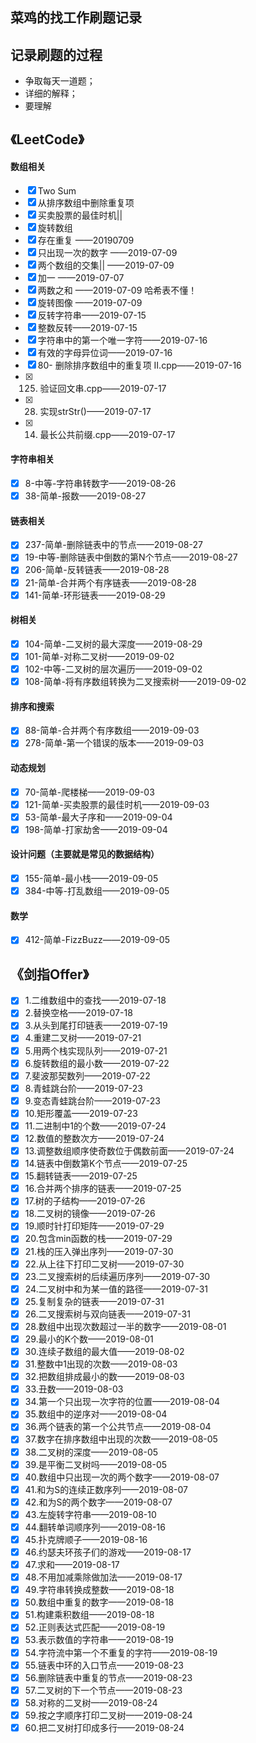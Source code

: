## 菜鸡的找工作刷题记录

## 记录刷题的过程
- 争取每天一道题；
- 详细的解释；
- 要理解

## 《LeetCode》

#### 数组相关
- [x] Two Sum
- [x] 从排序数组中删除重复项
- [x] 买卖股票的最佳时机||
- [x] 旋转数组
- [x] 存在重复 ——20190709
- [x] 只出现一次的数字 ——2019-07-09
- [x] 两个数组的交集|| ——2019-07-09
- [x] 加一  ——2019-07-07
- [x] 两数之和 ——2019-07-09
哈希表不懂！
- [x] 旋转图像 ——2019-07-09
- [x] 反转字符串——2019-07-15
- [x] 整数反转——2019-07-15
- [x] 字符串中的第一个唯一字符——2019-07-16
- [x] 有效的字母异位词——2019-07-16
- [x] 80- 删除排序数组中的重复项 II.cpp——2019-07-16
- [x] 125. 验证回文串.cpp——2019-07-17
- [x] 28. 实现strStr()——2019-07-17
- [x] 14. 最长公共前缀.cpp——2019-07-17

#### 字符串相关
- [x] 8-中等-字符串转数字——2019-08-26
- [x] 38-简单-报数——2019-08-27
#### 链表相关
- [x] 237-简单-删除链表中的节点——2019-08-27
- [x] 19-中等-删除链表中倒数的第N个节点——2019-08-27
- [x] 206-简单-反转链表——2019-08-28
- [x] 21-简单-合并两个有序链表——2019-08-28
- [x] 141-简单-环形链表——2019-08-29
#### 树相关
- [x] 104-简单-二叉树的最大深度——2019-08-29
- [x] 101-简单-对称二叉树——2019-09-02
- [x] 102-中等-二叉树的层次遍历——2019-09-02
- [x] 108-简单-将有序数组转换为二叉搜索树——2019-09-02
#### 排序和搜索
- [x] 88-简单-合并两个有序数组——2019-09-03
- [x] 278-简单-第一个错误的版本——2019-09-03

#### 动态规划
- [x] 70-简单-爬楼梯——2019-09-03
- [x] 121-简单-买卖股票的最佳时机——2019-09-03
- [x] 53-简单-最大子序和——2019-09-04
- [x] 198-简单-打家劫舍——2019-09-04

#### 设计问题（主要就是常见的数据结构）
- [x] 155-简单-最小栈——2019-09-05
- [x] 384-中等-打乱数组——2019-09-05

#### 数学
- [x] 412-简单-FizzBuzz——2019-09-05

## 《剑指Offer》
- [x] 1.二维数组中的查找——2019-07-18
- [x] 2.替换空格——2019-07-18
- [x] 3.从头到尾打印链表——2019-07-19
- [x] 4.重建二叉树——2019-07-21
- [x] 5.用两个栈实现队列——2019-07-21
- [x] 6.旋转数组的最小数——2019-07-22
- [x] 7.斐波那契数列——2019-07-22
- [x] 8.青蛙跳台阶——2019-07-23
- [x] 9.变态青蛙跳台阶——2019-07-23
- [x] 10.矩形覆盖——2019-07-23
- [x] 11.二进制中1的个数——2019-07-24
- [x] 12.数值的整数次方——2019-07-24
- [x] 13.调整数组顺序使奇数位于偶数前面——2019-07-24
- [x] 14.链表中倒数第K个节点——2019-07-25
- [x] 15.翻转链表——2019-07-25
- [x] 16.合并两个排序的链表——2019-07-25
- [x] 17.树的子结构——2019-07-26
- [x] 18.二叉树的镜像——2019-07-26 
- [x] 19.顺时针打印矩阵——2019-07-29
- [x] 20.包含min函数的栈——2019-07-29
- [x] 21.栈的压入弹出序列——2019-07-30
- [x] 22.从上往下打印二叉树——2019-07-30
- [x] 23.二叉搜索树的后续遍历序列——2019-07-30
- [x] 24.二叉树中和为某一值的路径——2019-07-31
- [x] 25.复制复杂的链表——2019-07-31
- [x] 26.二叉搜索树与双向链表——2019-07-31
- [x] 28.数组中出现次数超过一半的数字——2019-08-01
- [x] 29.最小的K个数——2019-08-01
- [x] 30.连续子数组的最大值——2019-08-02
- [x] 31.整数中1出现的次数——2019-08-03
- [x] 32.把数组排成最小的数——2019-08-03
- [x] 33.丑数——2019-08-03
- [x] 34.第一个只出现一次字符的位置——2019-08-04
- [x] 35.数组中的逆序对——2019-08-04
- [x] 36.两个链表的第一个公共节点——2019-08-04
- [x] 37.数字在排序数组中出现的次数——2019-08-05
- [x] 38.二叉树的深度——2019-08-05
- [x] 39.是平衡二叉树吗——2019-08-05
- [x] 40.数组中只出现一次的两个数字——2019-08-07
- [x] 41.和为S的连续正数序列——2019-08-07
- [x] 42.和为S的两个数字——2019-08-07
- [x] 43.左旋转字符串——2019-08-10
- [x] 44.翻转单词顺序列——2019-08-16
- [x] 45.扑克牌顺子——2019-08-16
- [x] 46.约瑟夫环孩子们的游戏——2019-08-17
- [x] 47.求和——2019-08-17
- [x] 48.不用加减乘除做加法——2019-08-17
- [x] 49.字符串转换成整数——2019-08-18
- [x] 50.数组中重复的数字——2019-08-18
- [x] 51.构建乘积数组——2019-08-18
- [x] 52.正则表达式匹配——2019-08-19
- [x] 53.表示数值的字符串——2019-08-19
- [x] 54.字符流中第一个不重复的字符——2019-08-19
- [x] 55.链表中环的入口节点——2019-08-23
- [x] 56.删除链表中重复的节点——2019-08-23
- [x] 57.二叉树的下一个节点——2019-08-23
- [x] 58.对称的二叉树——2019-08-24
- [x] 59.按之字顺序打印二叉树——2019-08-24
- [x] 60.把二叉树打印成多行——2019-08-24
